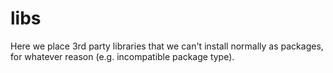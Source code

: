 # libs

Here we place 3rd party libraries that we can't install normally as packages, for whatever reason (e.g.
incompatible package type).

